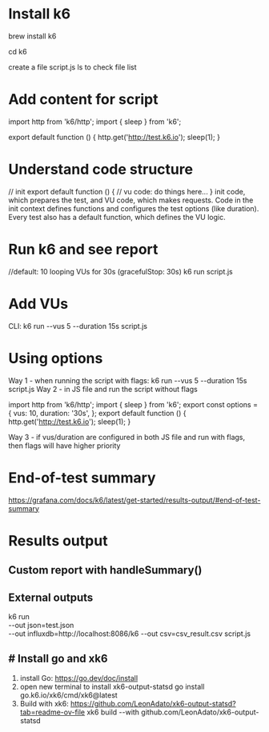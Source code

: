# Install k6
brew install k6

cd k6

create a file script.js
ls to check file list

# Add content for script

import http from 'k6/http';
import { sleep } from 'k6';

export default function () {
  http.get('http://test.k6.io');
  sleep(1);
}

# Understand code structure
// init
export default function () {
  // vu code: do things here...
}
init code, which prepares the test, and VU code, which makes requests.
Code in the init context defines functions and configures the test options (like duration).
Every test also has a default function, which defines the VU logic.

# Run k6 and see report
//default: 10 looping VUs for 30s (gracefulStop: 30s)
k6 run script.js

# Add VUs
CLI: k6 run --vus 5 --duration 15s script.js

# Using options
Way 1 - when running the script with flags: k6 run --vus 5 --duration 15s script.js
Way 2 - in JS file and run the script without flags

import http from 'k6/http';
import { sleep } from 'k6';
export const options = {
  vus: 10,
  duration: '30s',
};
export default function () {
  http.get('http://test.k6.io');
  sleep(1);
}

Way 3 - if vus/duration are configured in both JS file and run with flags, then flags will have higher priority

# End-of-test summary
https://grafana.com/docs/k6/latest/get-started/results-output/#end-of-test-summary

# Results output

## Custom report with handleSummary()

## External outputs
k6 run \
--out json=test.json \
--out influxdb=http://localhost:8086/k6
--out csv=csv_result.csv script.js

## # Install go and xk6
1. install Go: https://go.dev/doc/install
2. open new terminal to install xk6-output-statsd
go install go.k6.io/xk6/cmd/xk6@latest
3. Build with xk6: https://github.com/LeonAdato/xk6-output-statsd?tab=readme-ov-file
xk6 build --with github.com/LeonAdato/xk6-output-statsd